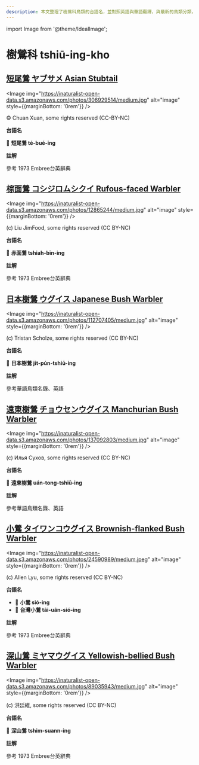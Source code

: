 ```yaml
---
description: 本文整理了樹鶯科鳥類的台語名，並對照英語與華語翻譯，與最新的鳥類分類，期待能夠供未來的台語鳥類圖鑑當作參考
---
```


import Image from '@theme/IdealImage';

# 樹鶯科 tshiū-ing-kho

## [短尾鶯 ヤブサメ Asian Stubtail](https://ebird.org/species/asistu1)

<Image img="https://inaturalist-open-data.s3.amazonaws.com/photos/306929514/medium.jpg" alt="image" style={{marginBottom: '0rem'}} />

<div className="image-caption">
© Chuan Xuan, some rights reserved (CC-BY-NC)
</div>

**台語名**

🎯 **短尾鶯 té-bué-ing**

**註解**

參考 1973 Embree台英辭典

## [棕面鶯 コシジロムシクイ Rufous-faced Warbler](https://ebird.org/species/rufwar1)

<Image img="https://inaturalist-open-data.s3.amazonaws.com/photos/12865244/medium.jpg" alt="image" style={{marginBottom: '0rem'}} />

<div className="image-caption">
(c) Liu JimFood, some rights reserved (CC BY-NC)
</div>

**台語名**

🎯 **赤面鶯 tshiah-bīn-ing**

**註解**

參考 1973 Embree台英辭典

## [日本樹鶯 ウグイス Japanese Bush Warbler](https://ebird.org/species/jabwar)

<Image img="https://inaturalist-open-data.s3.amazonaws.com/photos/112707405/medium.jpg" alt="image" style={{marginBottom: '0rem'}} />

<div className="image-caption">
(c) Tristan Scholze, some rights reserved (CC BY-NC)
</div>

**台語名**

🎯 **日本樹鶯 ji̍t-pún-tshiū-ing**

**註解**

參考華語鳥類名錄、英語

## [遠東樹鶯 チョウセンウグイス Manchurian Bush Warbler](https://ebird.org/species/manbuw1)

<Image img="https://inaturalist-open-data.s3.amazonaws.com/photos/137092803/medium.jpg" alt="image" style={{marginBottom: '0rem'}} />

<div className="image-caption">
(c) Илья Сухов, some rights reserved (CC BY-NC)
</div>

**台語名**

🎯 **遠東樹鶯 uán-tong-tshiū-ing**

**註解**

參考華語鳥類名錄、英語

## [小鶯 タイワンコウグイス Brownish-flanked Bush Warbler](https://ebird.org/species/bfbwar1)

<Image img="https://inaturalist-open-data.s3.amazonaws.com/photos/24590989/medium.jpeg" alt="image" style={{marginBottom: '0rem'}} />

<div className="image-caption">
(c) Allen Lyu, some rights reserved (CC BY-NC)
</div>

**台語名**

- 🎯 **小鶯 sió-ing**
- 🎯 **台灣小鶯 tâi-uân-sió-ing**

**註解**

參考 1973 Embree台英辭典

## [深山鶯 ミヤマウグイス Yellowish-bellied Bush Warbler](https://ebird.org/species/ybbwar1)

<Image img="https://inaturalist-open-data.s3.amazonaws.com/photos/89035943/medium.jpg" alt="image" style={{marginBottom: '0rem'}} />

<div className="image-caption">
(c) 洪廷維, some rights reserved (CC BY-NC)
</div>

**台語名**

🎯 **深山鶯 tshim-suann-ing**

**註解**

參考 1973 Embree台英辭典
